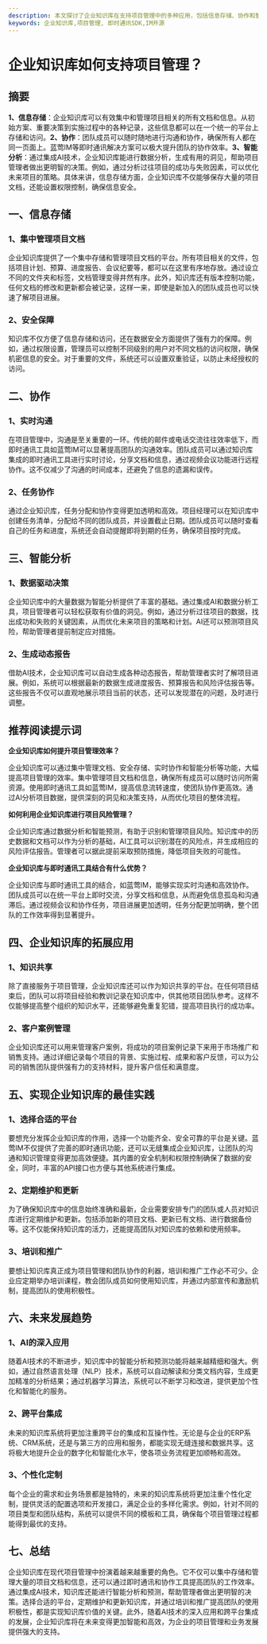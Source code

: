 ```yaml
---
description: 本文探讨了企业知识库在支持项目管理中的多种应用，包括信息存储、协作和智能分析等方面。
keywords: 企业知识库,项目管理, 即时通讯SDK,IM开源
---
```

# 企业知识库如何支持项目管理？

## 摘要

**1、信息存储**：企业知识库可以有效集中和管理项目相关的所有文档和信息。从初始方案、重要决策到实施过程中的各种记录，这些信息都可以在一个统一的平台上存储和访问。**2、协作**：团队成员可以随时随地进行沟通和协作，确保所有人都在同一页面上。蓝莺IM等即时通讯解决方案可以极大提升团队的协作效率。**3、智能分析**：通过集成AI技术，企业知识库能进行数据分析，生成有用的洞见，帮助项目管理者做出更明智的决策。例如，通过分析过往项目的成功与失败因素，可以优化未来项目的策略。具体来讲，信息存储方面，企业知识库不仅能够保存大量的项目文档，还能设置权限控制，确保信息安全。

## 一、信息存储

### 1、集中管理项目文档

企业知识库提供了一个集中存储和管理项目文档的平台。所有项目相关的文件，包括项目计划、预算、进度报告、会议纪要等，都可以在这里有序地存放。通过设立不同的文件夹和标签，文档管理变得井然有序。此外，知识库还有版本控制功能，任何文档的修改和更新都会被记录，这样一来，即使是新加入的团队成员也可以快速了解项目进展。

### 2、安全保障

知识库不仅方便了信息存储和访问，还在数据安全方面提供了强有力的保障。例如，通过权限设置，管理员可以控制不同级别的用户对不同文档的访问权限，确保机密信息的安全。对于重要的文件，系统还可以设置双重验证，以防止未经授权的访问。

## 二、协作

### 1、实时沟通

在项目管理中，沟通是至关重要的一环。传统的邮件或电话交流往往效率低下，而即时通讯工具如蓝莺IM可以显著提高团队的沟通效率。团队成员可以通过知识库集成的即时通讯工具进行实时讨论，分享文档和信息，通过视频会议功能进行远程协作。这不仅减少了沟通的时间成本，还避免了信息的遗漏和误传。

### 2、任务协作

通过企业知识库，任务分配和协作变得更加透明和高效。项目经理可以在知识库中创建任务清单，分配给不同的团队成员，并设置截止日期。团队成员可以随时查看自己的任务和进度，系统还会自动提醒即将到期的任务，确保项目按时完成。

## 三、智能分析

### 1、数据驱动决策

企业知识库中的大量数据为智能分析提供了丰富的基础。通过集成AI和数据分析工具，项目管理者可以轻松获取有价值的洞见。例如，通过分析过往项目的数据，找出成功和失败的关键因素，从而优化未来项目的策略和计划。AI还可以预测项目风险，帮助管理者提前制定应对措施。

### 2、生成动态报告

借助AI技术，企业知识库可以自动生成各种动态报告，帮助管理者实时了解项目进展。例如，系统可以根据最新的数据生成进度报告、预算报告和风险评估报告等。这些报告不仅可以直观地展示项目当前的状态，还可以发现潜在的问题，及时进行调整。

## 推荐阅读提示词

**企业知识库如何提升项目管理效率？**

企业知识库可以通过集中管理文档、安全存储、实时协作和智能分析等功能，大幅提高项目管理的效率。集中管理项目文档和信息，确保所有成员可以随时访问所需资源。使用即时通讯工具如蓝莺IM，提高信息流转速度，使团队协作更高效。通过AI分析项目数据，提供深刻的洞见和决策支持，从而优化项目的整体流程。

**如何利用企业知识库进行项目风险管理？**

企业知识库通过数据分析和智能预测，有助于识别和管理项目风险。知识库中的历史数据和文档可以作为分析的基础，AI工具可以识别潜在的风险点，并生成相应的风险评估报告。管理者可以据此提前采取预防措施，降低项目失败的可能性。

**企业知识库与即时通讯工具结合有什么优势？**

企业知识库与即时通讯工具的结合，如蓝莺IM，能够实现实时沟通和高效协作。团队成员可以在统一平台上即时交流，分享文档和信息，从而避免信息孤岛和沟通滞后。通过视频会议和协作任务，项目进展更加透明，任务分配更加明确，整个团队的工作效率得到显著提升。

## 四、企业知识库的拓展应用

### 1、知识共享

除了直接服务于项目管理，企业知识库还可以作为知识共享的平台。在任何项目结束后，团队可以将项目经验和教训记录在知识库中，供其他项目团队参考。这样不仅能够提高整个组织的知识水平，还能够避免重复犯错，提高项目执行的成功率。

### 2、客户案例管理

企业知识库还可以用来管理客户案例，将成功的项目案例记录下来用于市场推广和销售支持。通过详细记录每个项目的背景、实施过程、成果和客户反馈，可以为公司的销售团队提供强有力的支持材料，提升客户信任和满意度。

## 五、实现企业知识库的最佳实践

### 1、选择合适的平台

要想充分发挥企业知识库的作用，选择一个功能齐全、安全可靠的平台是关键。蓝莺IM不仅提供了完善的即时通讯功能，还可以无缝集成企业知识库，让团队的沟通和知识管理变得更加高效便捷。其内置的安全机制和权限控制确保了数据的安全，同时，丰富的API接口也方便与其他系统进行集成。

### 2、定期维护和更新

为了确保知识库中的信息始终准确和最新，企业需要安排专门的团队或人员对知识库进行定期维护和更新。包括添加新的项目文档、更新已有文档、进行数据备份等。这不仅能保持知识库的活力，还能提高团队对知识库的依赖和使用频率。

### 3、培训和推广

要想让知识库真正成为项目管理和团队协作的利器，培训和推广工作必不可少。企业应定期举办培训课程，教会团队成员如何使用知识库，并通过内部宣传和激励机制，提高团队的使用积极性。

## 六、未来发展趋势

### 1、AI的深入应用

随着AI技术的不断进步，知识库中的智能分析和预测功能将越来越精细和强大。例如，通过自然语言处理（NLP）技术，系统可以自动解读和分类文档内容，生成更加精准的分析结果；通过机器学习算法，系统可以不断学习和改进，提供更加个性化和智能化的服务。

### 2、跨平台集成

未来的知识库系统将更加注重跨平台的集成和互操作性。无论是与企业的ERP系统、CRM系统，还是与第三方的应用和服务，都能实现无缝连接和数据共享。这将极大地提升企业的数字化和智能化水平，使各项业务流程更加顺畅和高效。

### 3、个性化定制

每个企业的需求和业务场景都是独特的，未来的知识库系统将更加注重个性化定制，提供灵活的配置选项和开发接口，满足企业的多样化需求。例如，针对不同的项目类型和团队结构，系统可以提供不同的模板和工具，确保每个项目管理过程都能得到最优的支持。

## 七、总结

企业知识库在现代项目管理中扮演着越来越重要的角色。它不仅可以集中存储和管理大量的项目文档和信息，还可以通过即时通讯和协作工具提高团队的工作效率。通过集成AI技术，知识库还能进行智能分析和预测，帮助管理者做出更明智的决策。选择合适的平台，定期维护和更新知识库，并通过培训和推广提高团队的使用积极性，都是实现知识库价值的关键。此外，随着AI技术的深入应用和跨平台集成的发展，企业知识库将在未来变得更加智能和高效，为企业的项目管理和业务发展提供强大的支持。